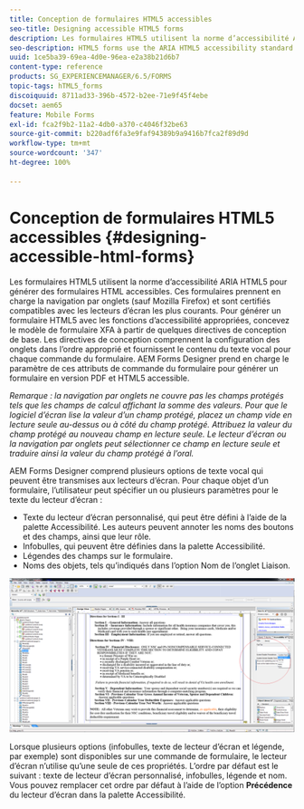 ```yaml
---
title: Conception de formulaires HTML5 accessibles
seo-title: Designing accessible HTML5 forms
description: Les formulaires HTML5 utilisent la norme d’accessibilité ARIA HTML5. Ces formulaires prennent en charge la navigation par onglets et sont certifiés pour être compatibles avec les lecteurs d’écran courants.
seo-description: HTML5 forms use the ARIA HTML5 accessibility standard. These forms support tabbed navigation and are certified to be compatible with common screen readers.
uuid: 1ce5ba39-69ea-4d0e-96ea-e2a38b21d6b7
content-type: reference
products: SG_EXPERIENCEMANAGER/6.5/FORMS
topic-tags: hTML5_forms
discoiquuid: 8711ad33-396b-4572-b2ee-71e9f45f4ebe
docset: aem65
feature: Mobile Forms
exl-id: fca2f9b2-11a2-4db0-a370-c4046f32be63
source-git-commit: b220adf6fa3e9faf94389b9a9416b7fca2f89d9d
workflow-type: tm+mt
source-wordcount: '347'
ht-degree: 100%

---
```


# Conception de formulaires HTML5 accessibles {#designing-accessible-html-forms}

Les formulaires HTML5 utilisent la norme d’accessibilité ARIA HTML5 pour générer des formulaires HTML accessibles. Ces formulaires prennent en charge la navigation par onglets (sauf Mozilla Firefox) et sont certifiés compatibles avec les lecteurs d’écran les plus courants. Pour générer un formulaire HTML5 avec les fonctions d’accessibilité appropriées, concevez le modèle de formulaire XFA à partir de quelques directives de conception de base. Les directives de conception comprennent la configuration des onglets dans l’ordre approprié et fournissent le contenu du texte vocal pour chaque commande du formulaire. AEM Forms Designer prend en charge le paramètre de ces attributs de commande du formulaire pour générer un formulaire en version PDF et HTML5 accessible.

*Remarque : la navigation par onglets ne couvre pas les champs protégés tels que les champs de calcul affichant la somme des valeurs. Pour que le logiciel d’écran lise la valeur d’un champ protégé, placez un champ vide en lecture seule au-dessus ou à côté du champ protégé. Attribuez la valeur du champ protégé au nouveau champ en lecture seule. Le lecteur d’écran ou la navigation par onglets peut sélectionner ce champ en lecture seule et traduire ainsi la valeur du champ protégé à l’oral.*

AEM Forms Designer comprend plusieurs options de texte vocal qui peuvent être transmises aux lecteurs d’écran. Pour chaque objet d’un formulaire, l’utilisateur peut spécifier un ou plusieurs paramètres pour le texte du lecteur d’écran :

* Texte du lecteur d’écran personnalisé, qui peut être défini à l’aide de la palette Accessibilité. Les auteurs peuvent annoter les noms des boutons et des champs, ainsi que leur rôle.
* Infobulles, qui peuvent être définies dans la palette Accessibilité.
* Légendes des champs sur le formulaire.
* Noms des objets, tels qu’indiqués dans l’option Nom de l’onglet Liaison.

![Accessibilité](assets/accessibility.png)

Lorsque plusieurs options (infobulles, texte de lecteur d’écran et légende, par exemple) sont disponibles sur une commande de formulaire, le lecteur d’écran n’utilise qu’une seule de ces propriétés. L’ordre par défaut est le suivant : texte de lecteur d’écran personnalisé, infobulles, légende et nom. Vous pouvez remplacer cet ordre par défaut à l’aide de l’option **Précédence** du lecteur d’écran dans la palette Accessibilité.
